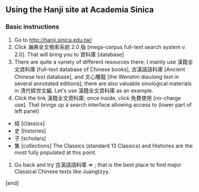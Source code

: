 ## Using the Hanji site at Academia Sinica

### Basic instructions

 1. Go to http://hanji.sinica.edu.tw/
 1. Click 瀚典全文檢索系統 2.0 版 [mega-corpus full-text search system v. 2.0]. That will bring you to 資料庫 [database]
 1. There are quite a variety of different resources there; I mainly use 漢籍全文資料庫 [full-text database of Chinese books], 古漢語語料庫 [Ancient Chinese text database], and 文心雕龍 [the Wenshin diaulong text in several annotated editions]; there are also valuable sinological materials in 清代經世文編. Let's use 漢籍全文資料庫 as an example.
 1. Click the link 漢籍全文資料庫; once inside, click 免費使用 [no-charge use]. That brings up a search interface allowing access to (lower part of left panel) 
  * 經 [classics] 
  * 史 [histories] 
  * 子 [scholars] 
  * 集 [collections]
 The Classics (standard 13 Classics) and Histories are the most fully populated at this point. 
 1. Go back and try 古漢語語料庫 => ; that is the best place to find major Classical Chinese texts like Juangtzyy.

[end]
